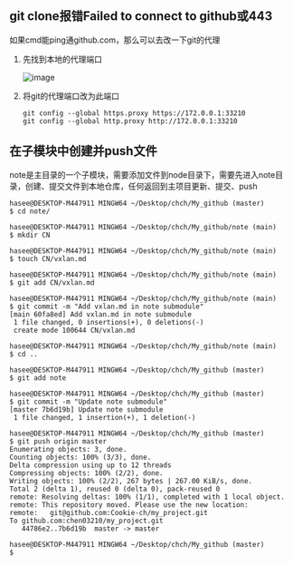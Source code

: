## git clone报错Failed to connect to github或443
如果cmd能ping通github.com，那么可以去改一下git的代理
1. 先找到本地的代理端口
   
   ![image](https://github.com/Cookie-ch/problems-solutions/assets/79464052/25a2b2ef-d476-474a-a1f5-4b17f3742773)

3. 将git的代理端口改为此端口
   ```
   git config --global https.proxy https://172.0.0.1:33210
   git config --global http.proxy http://172.0.0.1:33210
   ```

## 在子模块中创建并push文件
note是主目录的一个子模块，需要添加文件到node目录下，需要先进入note目录，创建、提交文件到本地仓库，任何返回到主项目更新、提交、push

```
hasee@DESKTOP-M447911 MINGW64 ~/Desktop/chch/My_github (master)
$ cd note/

hasee@DESKTOP-M447911 MINGW64 ~/Desktop/chch/My_github/note (main)
$ mkdir CN

hasee@DESKTOP-M447911 MINGW64 ~/Desktop/chch/My_github/note (main)
$ touch CN/vxlan.md

hasee@DESKTOP-M447911 MINGW64 ~/Desktop/chch/My_github/note (main)
$ git add CN/vxlan.md

hasee@DESKTOP-M447911 MINGW64 ~/Desktop/chch/My_github/note (main)
$ git commit -m "Add vxlan.md in note submodule"
[main 60fa8ed] Add vxlan.md in note submodule
 1 file changed, 0 insertions(+), 0 deletions(-)
 create mode 100644 CN/vxlan.md

hasee@DESKTOP-M447911 MINGW64 ~/Desktop/chch/My_github/note (main)
$ cd ..

hasee@DESKTOP-M447911 MINGW64 ~/Desktop/chch/My_github (master)
$ git add note

hasee@DESKTOP-M447911 MINGW64 ~/Desktop/chch/My_github (master)
$ git commit -m "Update note submodule"
[master 7b6d19b] Update note submodule
 1 file changed, 1 insertion(+), 1 deletion(-)

hasee@DESKTOP-M447911 MINGW64 ~/Desktop/chch/My_github (master)
$ git push origin master
Enumerating objects: 3, done.
Counting objects: 100% (3/3), done.
Delta compression using up to 12 threads
Compressing objects: 100% (2/2), done.
Writing objects: 100% (2/2), 267 bytes | 267.00 KiB/s, done.
Total 2 (delta 1), reused 0 (delta 0), pack-reused 0
remote: Resolving deltas: 100% (1/1), completed with 1 local object.
remote: This repository moved. Please use the new location:
remote:   git@github.com:Cookie-ch/my_project.git
To github.com:chen03210/my_project.git
   44786e2..7b6d19b  master -> master

hasee@DESKTOP-M447911 MINGW64 ~/Desktop/chch/My_github (master)
$

```
